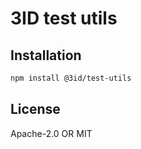# 3ID test utils

## Installation

```sh
npm install @3id/test-utils
```

## License

Apache-2.0 OR MIT
